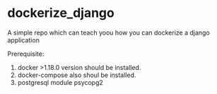 # dockerize_django

A simple repo which can teach yoou how you can dockerize a django application



Prerequisite:
1. docker >1.18.0 version should be installed.
2. docker-compose also shoul be installed.
3. postgresql module psycopg2
